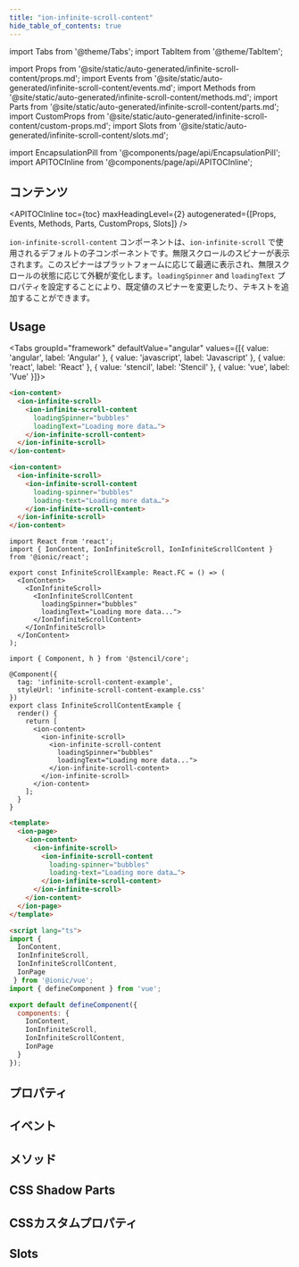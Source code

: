 ```yaml
---
title: "ion-infinite-scroll-content"
hide_table_of_contents: true
---
```

import Tabs from '@theme/Tabs';
import TabItem from '@theme/TabItem';

import Props from '@site/static/auto-generated/infinite-scroll-content/props.md';
import Events from '@site/static/auto-generated/infinite-scroll-content/events.md';
import Methods from '@site/static/auto-generated/infinite-scroll-content/methods.md';
import Parts from '@site/static/auto-generated/infinite-scroll-content/parts.md';
import CustomProps from '@site/static/auto-generated/infinite-scroll-content/custom-props.md';
import Slots from '@site/static/auto-generated/infinite-scroll-content/slots.md';



import EncapsulationPill from '@components/page/api/EncapsulationPill';
import APITOCInline from '@components/page/api/APITOCInline';



<h2 className="table-of-contents__title">コンテンツ</h2>

<APITOCInline
  toc={toc}
  maxHeadingLevel={2}
  autogenerated={[Props, Events, Methods, Parts, CustomProps, Slots]}
/>



`ion-infinite-scroll-content` コンポーネントは、`ion-infinite-scroll` で使用されるデフォルトの子コンポーネントです。無限スクロールのスピナーが表示されます。このスピナーはプラットフォームに応じて最適に表示され、無限スクロールの状態に応じて外観が変化します。`loadingSpinner` and `loadingText` プロパティを設定することにより、既定値のスピナーを変更したり、テキストを追加することができます。



## Usage

<Tabs groupId="framework" defaultValue="angular" values={[{ value: 'angular', label: 'Angular' }, { value: 'javascript', label: 'Javascript' }, { value: 'react', label: 'React' }, { value: 'stencil', label: 'Stencil' }, { value: 'vue', label: 'Vue' }]}>

<TabItem value="angular">

```html
<ion-content>
  <ion-infinite-scroll>
    <ion-infinite-scroll-content
      loadingSpinner="bubbles"
      loadingText="Loading more data…">
    </ion-infinite-scroll-content>
  </ion-infinite-scroll>
</ion-content>
```


</TabItem>


<TabItem value="javascript">

```html
<ion-content>
  <ion-infinite-scroll>
    <ion-infinite-scroll-content
      loading-spinner="bubbles"
      loading-text="Loading more data…">
    </ion-infinite-scroll-content>
  </ion-infinite-scroll>
</ion-content>
```


</TabItem>


<TabItem value="react">

```tsx
import React from 'react';
import { IonContent, IonInfiniteScroll, IonInfiniteScrollContent } from '@ionic/react';

export const InfiniteScrollExample: React.FC = () => (
  <IonContent>
    <IonInfiniteScroll>
      <IonInfiniteScrollContent
        loadingSpinner="bubbles"
        loadingText="Loading more data...">
      </IonInfiniteScrollContent>
    </IonInfiniteScroll>
  </IonContent>
);
```

</TabItem>


<TabItem value="stencil">

```tsx
import { Component, h } from '@stencil/core';

@Component({
  tag: 'infinite-scroll-content-example',
  styleUrl: 'infinite-scroll-content-example.css'
})
export class InfiniteScrollContentExample {
  render() {
    return [
      <ion-content>
        <ion-infinite-scroll>
          <ion-infinite-scroll-content
            loadingSpinner="bubbles"
            loadingText="Loading more data...">
          </ion-infinite-scroll-content>
        </ion-infinite-scroll>
      </ion-content>
    ];
  }
}
```

</TabItem>


<TabItem value="vue">

```html
<template>
  <ion-page>
    <ion-content>
      <ion-infinite-scroll>
        <ion-infinite-scroll-content
          loading-spinner="bubbles"
          loading-text="Loading more data…">
        </ion-infinite-scroll-content>
      </ion-infinite-scroll>
    </ion-content>
  </ion-page>
</template>

<script lang="ts">
import {
  IonContent,
  IonInfiniteScroll,
  IonInfiniteScrollContent,
  IonPage
 } from '@ionic/vue';
import { defineComponent } from 'vue';

export default defineComponent({
  components: {
    IonContent,
    IonInfiniteScroll,
    IonInfiniteScrollContent,
    IonPage
  }
});
```


</TabItem>

</Tabs>

## プロパティ
<Props />

## イベント
<Events />

## メソッド
<Methods />

## CSS Shadow Parts
<Parts />

## CSSカスタムプロパティ
<CustomProps />

## Slots
<Slots />